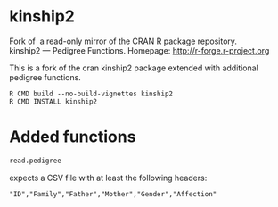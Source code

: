 # kinship2

Fork of  a read-only mirror of the CRAN R package repository.  kinship2 — Pedigree Functions. Homepage: http://r-forge.r-project.org  

This is a fork of the cran kinship2 package extended with additional pedigree functions.

```
R CMD build --no-build-vignettes kinship2
R CMD INSTALL kinship2
```
 
 # Added functions
 
 ```R
 read.pedigree
 ```
 expects a CSV file with at least the following headers:
 
 ```
 "ID","Family","Father","Mother","Gender","Affection"
 ```
